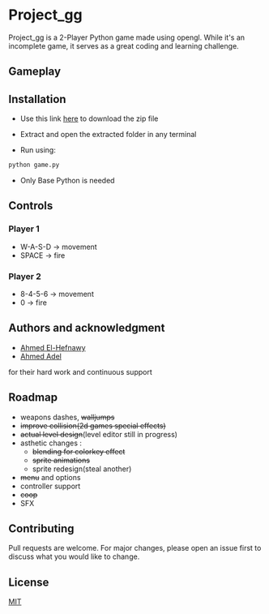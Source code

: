 # Project_gg

Project_gg is a 2-Player Python game made using opengl. While it's an incomplete game, it serves as a great coding and learning challenge.

## Gameplay
## Installation

 - Use this link [here](https://github.com/AymanOHM/project_gg/archive/refs/heads/main.zip) to download the zip file

- Extract and open the extracted folder in any terminal

- Run using:
```bash
python game.py
```
- Only Base Python is needed
## Controls

### Player 1
- W-A-S-D -> movement
- SPACE -> fire

### Player 2
- 8-4-5-6 -> movement
- 0 -> fire

## Authors and acknowledgment
- [Ahmed El-Hefnawy](https://github.com/ahmedamrelhefnawy)
- [Ahmed Adel](https://github.com/ahmeda335)

for their hard work and continuous support

## Roadmap
- weapons dashes, ~~walljumps~~
- ~~improve collision(2d games special effects)~~
- ~~actual level design~~(level editor still in progress)
- asthetic changes :
  - ~~blending for colorkey effect~~
  - ~~sprite animations~~
  - sprite redesign(steal another)
- ~~menu~~ and options
- controller support
- ~~coop~~
- SFX

## Contributing

Pull requests are welcome. For major changes, please open an issue first
to discuss what you would like to change.


## License

[MIT](https://choosealicense.com/licenses/mit/)